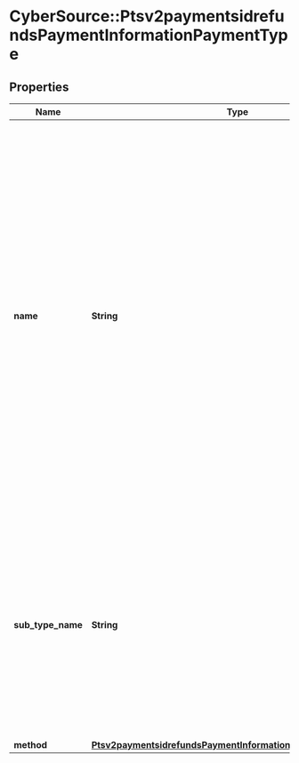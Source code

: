 # CyberSource::Ptsv2paymentsidrefundsPaymentInformationPaymentType

## Properties
Name | Type | Description | Notes
------------ | ------------- | ------------- | -------------
**name** | **String** | A Payment Type is an agreed means for a payee to receive legal tender from a payer. The way one pays for a commercial financial transaction. Examples: Card, Bank Transfer, Digital, Direct Debit. Possible values: - &#x60;CARD&#x60; (use this for a PIN debit transaction) - &#x60;CHECK&#x60; (use this for eCheck payment and this is equivalent to invoke ics_ecp_debit or ics_ecp_credit service)  | [optional] 
**sub_type_name** | **String** | SubType Name is detail information about Payment Type. Examples: For Card, if Credit or Debit or PrePaid. For Bank Transfer, if Online Bank Transfer or Wire Transfers. - &#x60;DEBIT&#x60; (use this for a PIN debit transaction)  | [optional] 
**method** | [**Ptsv2paymentsidrefundsPaymentInformationPaymentTypeMethod**](Ptsv2paymentsidrefundsPaymentInformationPaymentTypeMethod.md) |  | [optional] 


